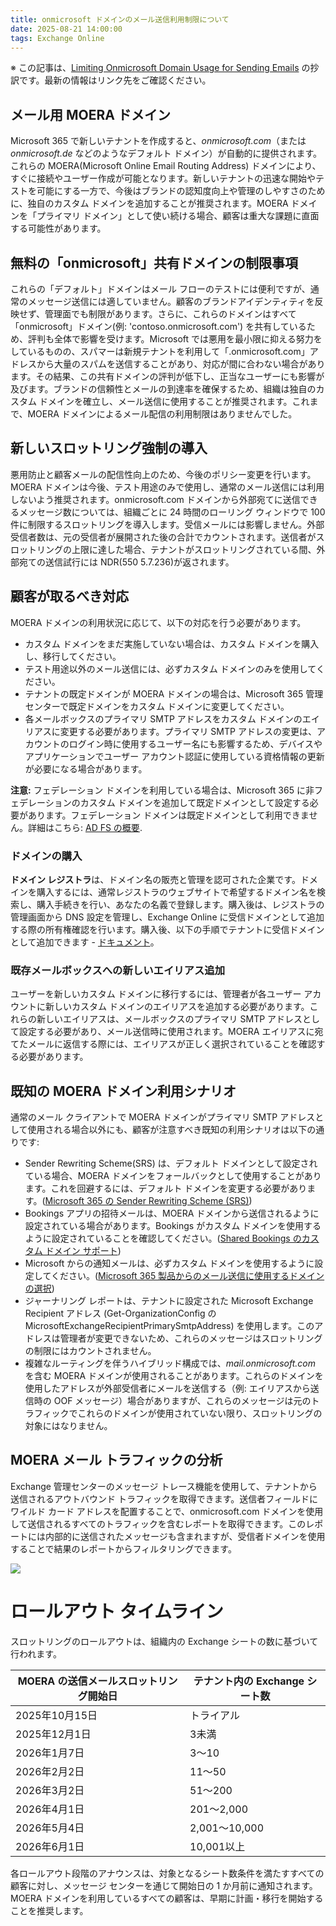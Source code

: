 ```yaml
---
title: onmicrosoft ドメインのメール送信利用制限について
date: 2025-08-21 14:00:00
tags: Exchange Online
---
```

※ この記事は、[Limiting Onmicrosoft Domain Usage for Sending Emails](https://techcommunity.microsoft.com/blog/exchange/limiting-onmicrosoft-domain-usage-for-sending-emails/4446167) の抄訳です。最新の情報はリンク先をご確認ください。

## メール用 MOERA ドメイン

Microsoft 365 で新しいテナントを作成すると、*onmicrosoft.com*（または *onmicrosoft.de* などのようなデフォルト ドメイン）が自動的に提供されます。これらの MOERA(Microsoft Online Email Routing Address) ドメインにより、すぐに接続やユーザー作成が可能となります。新しいテナントの迅速な開始やテストを可能にする一方で、今後はブランドの認知度向上や管理のしやすさのために、独自のカスタム ドメインを追加することが推奨されます。MOERA ドメインを「プライマリ ドメイン」として使い続ける場合、顧客は重大な課題に直面する可能性があります。

## 無料の「onmicrosoft」共有ドメインの制限事項

これらの「デフォルト」ドメインはメール フローのテストには便利ですが、通常のメッセージ送信には適していません。顧客のブランドアイデンティティを反映せず、管理面でも制限があります。さらに、これらのドメインはすべて「onmicrosoft」ドメイン(例: 'contoso.onmicrosoft.com') を共有しているため、評判も全体で影響を受けます。Microsoft では悪用を最小限に抑える努力をしているものの、スパマーは新規テナントを利用して「.onmicrosoft.com」アドレスから大量のスパムを送信することがあり、対応が間に合わない場合があります。その結果、この共有ドメインの評判が低下し、正当なユーザーにも影響が及びます。ブランドの信頼性とメールの到達率を確保するため、組織は独自のカスタム ドメインを確立し、メール送信に使用することが推奨されます。これまで、MOERA ドメインによるメール配信の利用制限はありませんでした。

## 新しいスロットリング強制の導入

悪用防止と顧客メールの配信性向上のため、今後のポリシー変更を行います。MOERA ドメインは今後、テスト用途のみで使用し、通常のメール送信には利用しないよう推奨されます。onmicrosoft.com ドメインから外部宛てに送信できるメッセージ数については、組織ごとに 24 時間のローリング ウィンドウで 100 件に制限するスロットリングを導入します。受信メールには影響しません。外部受信者数は、元の受信者が展開された後の合計でカウントされます。送信者がスロットリングの上限に達した場合、テナントがスロットリングされている間、外部宛ての送信試行には NDR(550 5.7.236)が返されます。

## 顧客が取るべき対応

MOERA ドメインの利用状況に応じて、以下の対応を行う必要があります。

- カスタム ドメインをまだ実施していない場合は、カスタム ドメインを購入し、移行してください。
- テスト用途以外のメール送信には、必ずカスタム ドメインのみを使用してください。
- テナントの既定ドメインが MOERA ドメインの場合は、Microsoft 365 管理センターで既定ドメインをカスタム ドメインに変更してください。
- 各メールボックスのプライマリ SMTP アドレスをカスタム ドメインのエイリアスに変更する必要があります。プライマリ SMTP アドレスの変更は、アカウントのログイン時に使用するユーザー名にも影響するため、デバイスやアプリケーションでユーザー アカウント認証に使用している資格情報の更新が必要になる場合があります。

**注意:** フェデレーション ドメインを利用している場合は、Microsoft 365 に非フェデレーションのカスタム ドメインを追加して既定ドメインとして設定する必要があります。フェデレーション ドメインは既定ドメインとして利用できません。詳細はこちら: [AD FS の概要](https://learn.microsoft.com/windows-server/identity/ad-fs/ad-fs-overview).

### ドメインの購入

**ドメイン レジストラ**は、ドメイン名の販売と管理を認可された企業です。ドメインを購入するには、通常レジストラのウェブサイトで希望するドメイン名を検索し、購入手続きを行い、あなたの名義で登録します。購入後は、レジストラの管理画面から DNS 設定を管理し、Exchange Online に受信ドメインとして追加する際の所有権確認を行います。購入後、以下の手順でテナントに受信ドメインとして追加できます - [ドキュメント](https://learn.microsoft.com/exchange/mail-flow-best-practices/manage-accepted-domains/manage-accepted-domains)。

### 既存メールボックスへの新しいエイリアス追加

ユーザーを新しいカスタム ドメインに移行するには、管理者が各ユーザー アカウントに新しいカスタム ドメインのエイリアスを追加する必要があります。これらの新しいエイリアスは、メールボックスのプライマリ SMTP アドレスとして設定する必要があり、メール送信時に使用されます。MOERA エイリアスに宛てたメールに返信する際には、エイリアスが正しく選択されていることを確認する必要があります。

## 既知の MOERA ドメイン利用シナリオ

通常のメール クライアントで MOERA ドメインがプライマリ SMTP アドレスとして使用される場合以外にも、顧客が注意すべき既知の利用シナリオは以下の通りです:

- Sender Rewriting Scheme(SRS) は、デフォルト ドメインとして設定されている場合、MOERA ドメインをフォールバックとして使用することがあります。これを回避するには、デフォルト ドメインを変更する必要があります。([Microsoft 365 の Sender Rewriting Scheme (SRS)](https://learn.microsoft.com/exchange/reference/sender-rewriting-scheme))
- Bookings アプリの招待メールは、MOERA ドメインから送信されるように設定されている場合があります。Bookings がカスタム ドメインを使用するように設定されていることを確認してください。([Shared Bookings のカスタム ドメイン サポート](https://learn.microsoft.com/microsoft-365/bookings/custom-domain-support))
- Microsoft からの通知メールは、必ずカスタム ドメインを使用するように設定してください。([Microsoft 365 製品からのメール送信に使用するドメインの選択](https://learn.microsoft.com/microsoft-365/admin/email/select-domain-to-use-for-email-from-microsoft-365-products))
- ジャーナリング レポートは、テナントに設定された Microsoft Exchange Recipient アドレス (Get-OrganizationConfig の MicrosoftExchangeRecipientPrimarySmtpAddress) を使用します。このアドレスは管理者が変更できないため、これらのメッセージはスロットリングの制限にはカウントされません。
- 複雑なルーティングを伴うハイブリッド構成では、*mail.onmicrosoft.com* を含む MOERA ドメインが使用されることがあります。これらのドメインを使用したアドレスが外部受信者にメールを送信する（例: エイリアスから送信時の OOF メッセージ）場合がありますが、これらのメッセージは元のトラフィックでこれらのドメインが使用されていない限り、スロットリングの対象にはなりません。

## MOERA メール トラフィックの分析

Exchange 管理センターのメッセージ トレース機能を使用して、テナントから送信されるアウトバウンド トラフィックを取得できます。送信者フィールドにワイルド カード アドレスを配置することで、onmicrosoft.com ドメインを使用して送信されるすべてのトラフィックを含むレポートを取得できます。このレポートには内部的に送信されたメッセージも含まれますが、受信者ドメインを使用することで結果のレポートからフィルタリングできます。

![](moera01.jpg)

# ロールアウト タイムライン

スロットリングのロールアウトは、組織内の Exchange シートの数に基づいて行われます。

| **MOERA の送信メールスロットリング開始日** | **テナント内の Exchange シート数** |
| --- | --- |
| 2025年10月15日 | トライアル |
| 2025年12月1日 | 3未満 |
| 2026年1月7日 | 3～10 |
| 2026年2月2日 | 11～50 |
| 2026年3月2日 | 51～200 |
| 2026年4月1日 | 201～2,000 |
| 2026年5月4日 | 2,001～10,000 |
| 2026年6月1日 | 10,001以上 |

各ロールアウト段階のアナウンスは、対象となるシート数条件を満たすすべての顧客に対し、メッセージ センターを通じて開始日の 1 か月前に通知されます。MOERA ドメインを利用しているすべての顧客は、早期に計画・移行を開始することを推奨します。
